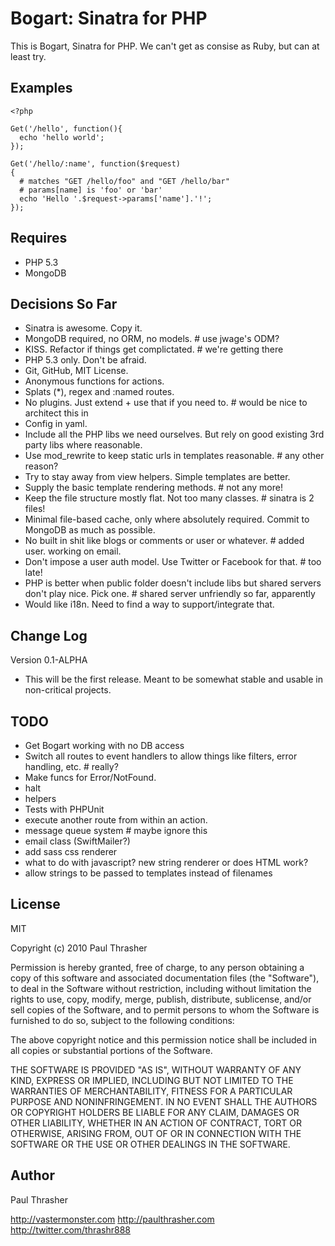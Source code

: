 
Bogart: Sinatra for PHP
=======================

This is Bogart, Sinatra for PHP. We can't get as consise as Ruby, but can at least try.

Examples
-------

    <?php
    
    Get('/hello', function(){
      echo 'hello world';
    });

    Get('/hello/:name', function($request)
    {
      # matches "GET /hello/foo" and "GET /hello/bar"
      # params[name] is 'foo' or 'bar'
      echo 'Hello '.$request->params['name'].'!';
    });

Requires
--------

- PHP 5.3
- MongoDB

Decisions So Far
----------------

- Sinatra is awesome. Copy it.
- MongoDB required, no ORM, no models. # use jwage's ODM?
- KISS. Refactor if things get complictated. # we're getting there
- PHP 5.3 only. Don't be afraid.
- Git, GitHub, MIT License.
- Anonymous functions for actions.
- Splats (*), regex and :named routes.
- No plugins. Just extend + use that if you need to. # would be nice to architect this in
- Config in yaml.
- Include all the PHP libs we need ourselves. But rely on good existing 3rd party libs where reasonable.
- Use mod_rewrite to keep static urls in templates reasonable. # any other reason?
- Try to stay away from view helpers. Simple templates are better.
- Supply the basic template rendering methods. # not any more!
- Keep the file structure mostly flat. Not too many classes. # sinatra is 2 files!
- Minimal file-based cache, only where absolutely required. Commit to MongoDB as much as possible.
- No built in shit like blogs or comments or user or whatever. # added user. working on email.
- Don't impose a user auth model. Use Twitter or Facebook for that. # too late!
- PHP is better when public folder doesn't include libs but shared servers don't play nice. Pick one. # shared server unfriendly so far, apparently
- Would like i18n. Need to find a way to support/integrate that.

Change Log
----------

Version 0.1-ALPHA
- This will be the first release. Meant to be somewhat stable and usable in non-critical projects.

TODO
----

- Get Bogart working with no DB access
- Switch all routes to event handlers to allow things like filters, error handling, etc. # really?
- Make funcs for Error/NotFound.
- halt
- helpers
- Tests with PHPUnit
- execute another route from within an action.
- message queue system # maybe ignore this
- email class (SwiftMailer?)
- add sass css renderer
- what to do with javascript? new string renderer or does HTML work?
- allow strings to be passed to templates instead of filenames

License
-------

MIT

Copyright (c) 2010 Paul Thrasher

Permission is hereby granted, free of charge, to any person
obtaining a copy of this software and associated documentation
files (the "Software"), to deal in the Software without
restriction, including without limitation the rights to use,
copy, modify, merge, publish, distribute, sublicense, and/or sell
copies of the Software, and to permit persons to whom the
Software is furnished to do so, subject to the following
conditions:

The above copyright notice and this permission notice shall be
included in all copies or substantial portions of the Software.

THE SOFTWARE IS PROVIDED "AS IS", WITHOUT WARRANTY OF ANY KIND,
EXPRESS OR IMPLIED, INCLUDING BUT NOT LIMITED TO THE WARRANTIES
OF MERCHANTABILITY, FITNESS FOR A PARTICULAR PURPOSE AND
NONINFRINGEMENT. IN NO EVENT SHALL THE AUTHORS OR COPYRIGHT
HOLDERS BE LIABLE FOR ANY CLAIM, DAMAGES OR OTHER LIABILITY,
WHETHER IN AN ACTION OF CONTRACT, TORT OR OTHERWISE, ARISING
FROM, OUT OF OR IN CONNECTION WITH THE SOFTWARE OR THE USE OR
OTHER DEALINGS IN THE SOFTWARE.

Author
------

Paul Thrasher

http://vastermonster.com
http://paulthrasher.com
http://twitter.com/thrashr888
